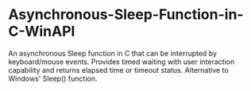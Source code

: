 # Asynchronous-Sleep-Function-in-C-WinAPI
An asynchronous Sleep function in C that can be interrupted by keyboard/mouse events. Provides timed waiting with user interaction capability and returns elapsed time or timeout status. Alternative to Windows' Sleep() function.
